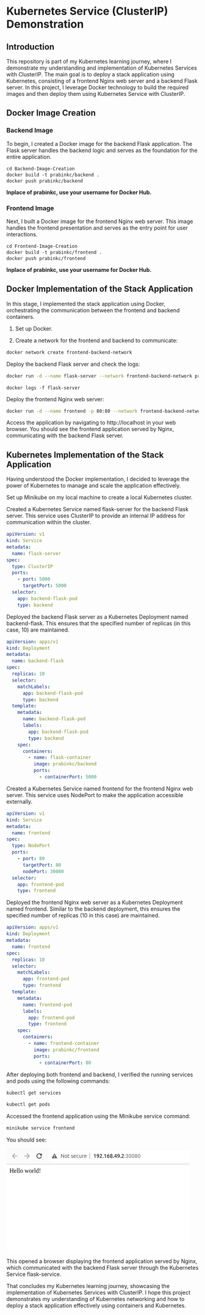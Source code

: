 # Kubernetes Service (ClusterIP) Demonstration

## Introduction
This repository is part of my Kubernetes learning journey, where I demonstrate my understanding and implementation of Kubernetes Services with ClusterIP. The main goal is to deploy a stack application using Kubernetes, consisting of a frontend Nginx web server and a backend Flask server. In this project, I leverage Docker technology to build the required images and then deploy them using Kubernetes Service with ClusterIP.

## Docker Image Creation
### Backend Image
To begin, I created a Docker image for the backend Flask application. The Flask server handles the backend logic and serves as the foundation for the entire application.
```
cd Backend-Image-Creation
docker build -t prabinkc/backend .
docker push prabinkc/backend
```
**Inplace of prabinkc, use your username for Docker Hub.**

### Frontend Image
Next, I built a Docker image for the frontend Nginx web server. This image handles the frontend presentation and serves as the entry point for user interactions.
```
cd Frontend-Image-Creation
docker build -t prabinkc/frontend .
docker push prabinkc/frontend
```
**Inplace of prabinkc, use your username for Docker Hub.**

## Docker Implementation of the Stack Application
In this stage, I implemented the stack application using Docker, orchestrating the communication between the frontend and backend containers.

1. Set up Docker.

2. Create a network for the frontend and backend to communicate:

```bash
docker network create frontend-backend-network
```

Deploy the backend Flask server and check the logs:

```bash
docker run -d --name flask-server --network frontend-backend-network prabinkc/backend
```
```
docker logs -f flask-server
```

Deploy the frontend Nginx web server:
```bash
docker run -d --name frontend -p 80:80 --network frontend-backend-network prabinkc/frontend
```

Access the application by navigating to http://localhost in your web browser. You should see the frontend application served by Nginx, communicating with the backend Flask server.


## Kubernetes Implementation of the Stack Application
Having understood the Docker implementation, I decided to leverage the power of Kubernetes to manage and scale the application effectively.

Set up Minikube on my local machine to create a local Kubernetes cluster.

Created a Kubernetes Service named flask-server for the backend Flask server. This service uses ClusterIP to provide an internal IP address for communication within the cluster.

```yaml
apiVersion: v1
kind: Service
metadata:
  name: flask-server
spec:
  type: ClusterIP
  ports:
    - port: 5000
      targetPort: 5000
  selector:
    app: backend-flask-pod
    type: backend
```
Deployed the backend Flask server as a Kubernetes Deployment named backend-flask. This ensures that the specified number of replicas (in this case, 10) are maintained.

```yaml
apiVersion: apps/v1
kind: Deployment
metadata:
  name: backend-flask
spec:
  replicas: 10
  selector:
    matchLabels:
      app: backend-flask-pod
      type: backend
  template:
    metadata:
      name: backend-flask-pod
      labels:
        app: backend-flask-pod
        type: backend
    spec:
      containers:
        - name: flask-container
          image: prabinkc/backend
          ports:
            - containerPort: 5000
```

Created a Kubernetes Service named frontend for the frontend Nginx web server. This service uses NodePort to make the application accessible externally.

```yaml
apiVersion: v1
kind: Service
metadata:
  name: frontend
spec:
  type: NodePort
  ports:
    - port: 80
      targetPort: 80
      nodePort: 30080
  selector:
    app: frontend-pod
    type: frontend
```
Deployed the frontend Nginx web server as a Kubernetes Deployment named frontend. Similar to the backend deployment, this ensures the specified number of replicas (10 in this case) are maintained.

```yaml
apiVersion: apps/v1
kind: Deployment
metadata:
  name: frontend
spec:
  replicas: 10
  selector:
    matchLabels:
      app: frontend-pod
      type: frontend
  template:
    metadata:
      name: frontend-pod
      labels:
        app: frontend-pod
        type: frontend
    spec:
      containers:
        - name: frontend-container
          image: prabinkc/frontend
          ports:
            - containerPort: 80
```
After deploying both frontend and backend, I verified the running services and pods using the following commands:

```bash
kubectl get services
```
```bash
kubectl get pods
```
Accessed the frontend application using the Minikube service command:

```bash
minikube service frontend
```
You should see:

![Screenshot: Accessing Web Server](./Screenshot-accessing%20web%20server.png)

This opened a browser displaying the frontend application served by Nginx, which communicated with the backend Flask server through the Kubernetes Service flask-service.

That concludes my Kubernetes learning journey, showcasing the implementation of Kubernetes Services with ClusterIP. I hope this project demonstrates my understanding of Kubernetes networking and how to deploy a stack application effectively using containers and Kubernetes.

